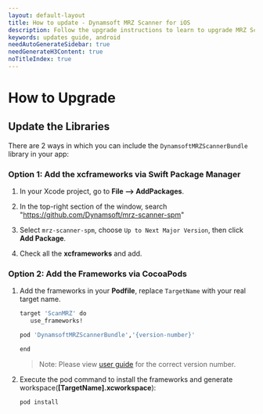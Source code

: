 ```yaml
---
layout: default-layout
title: How to update - Dynamsoft MRZ Scanner for iOS
description: Follow the upgrade instructions to learn to upgrade MRZ Scanner SDK iOS edition from 2 to 3.
keywords: updates guide, android
needAutoGenerateSidebar: true
needGenerateH3Content: true
noTitleIndex: true
---
```


# How to Upgrade

## Update the Libraries

There are 2 ways in which you can include the `DynamsoftMRZScannerBundle` library in your app:

### Option 1: Add the xcframeworks via Swift Package Manager

1. In your Xcode project, go to **File --> AddPackages**.

2. In the top-right section of the window, search "https://github.com/Dynamsoft/mrz-scanner-spm"

3. Select `mrz-scanner-spm`, choose `Up to Next Major Version`, then click **Add Package**.

4. Check all the **xcframeworks** and add.

### Option 2: Add the Frameworks via CocoaPods

1. Add the frameworks in your **Podfile**, replace `TargetName` with your real target name.

   ```sh
   target 'ScanMRZ' do
      use_frameworks!

   pod 'DynamsoftMRZScannerBundle','{version-number}'

   end
   ```

   > Note: Please view [user guide](index.md#option-2-add-the-frameworks-via-cocoapods) for the correct version number.


2. Execute the pod command to install the frameworks and generate workspace(**[TargetName].xcworkspace**):

   ```sh
   pod install
   ```
